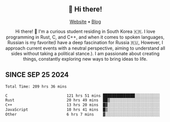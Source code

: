 <h2 align="center">👋 Hi there!</h2>
<p align="center">
  <a href="https://urdekcah.ru">Website</a> •
  <a href="https://urdekcah.blog">Blog</a>
</p>

<p align="center">
  Hi there! 👋 I'm a curious student residing in South Korea 🇰🇷. I love programming in Rust, C, and C++, and when it comes to spoken languages, Russian is my favorite(I have a deep fascination for Russia 🇷🇺, However, I approach current events with a neutral perspective, aiming to understand all sides without taking a political stance.). I am passionate about creating things, constantly exploring new ways to bring ideas to life.
</p>

## SINCE SEP 25 2024
<!--START_SECTION:waka-->

```txt
Total Time: 209 hrs 36 mins

C                          121 hrs 51 mins ██████████████░░░░░░░░░░░   56.49 %
Rust                       20 hrs 49 mins  ██▒░░░░░░░░░░░░░░░░░░░░░░   09.65 %
C++                        13 hrs 20 mins  █▓░░░░░░░░░░░░░░░░░░░░░░░   06.18 %
JavaScript                 10 hrs 41 mins  █▒░░░░░░░░░░░░░░░░░░░░░░░   04.95 %
Other                      6 hrs 7 mins    ▓░░░░░░░░░░░░░░░░░░░░░░░░   02.84 %
```

<!--END_SECTION:waka-->

<!--
**urdekcah/urdekcah** is a ✨ _special_ ✨ repository because its `README.md` (this file) appears on your GitHub profile.

Here are some ideas to get you started:

- 🔭 I’m currently working on ...
- 🌱 I’m currently learning ...
- 👯 I’m looking to collaborate on ...
- 🤔 I’m looking for help with ...
- 💬 Ask me about ...
- 📫 How to reach me: ...
- 😄 Pronouns: ...
- ⚡ Fun fact: ...
-->
